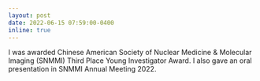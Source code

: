 ```yaml
---
layout: post
date: 2022-06-15 07:59:00-0400
inline: true
---
```


I was awarded Chinese American Society of Nuclear Medicine & Molecular Imaging (SNMMI) Third Place Young Investigator Award. I also gave an oral presentation in SNMMI Annual Meeting 2022.
